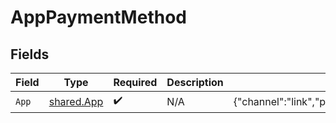 # AppPaymentMethod


## Fields

| Field                                                     | Type                                                      | Required                                                  | Description                                               | Example                                                   |
| --------------------------------------------------------- | --------------------------------------------------------- | --------------------------------------------------------- | --------------------------------------------------------- | --------------------------------------------------------- |
| `App`                                                     | [shared.App](../../../pkg/models/shared/app.md)           | :heavy_check_mark:                                        | N/A                                                       | {"channel":"link","provider":"gpay","phone":"8474090552"} |